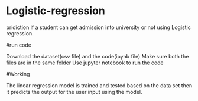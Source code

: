 # Logistic-regression
pridiction if a student can get admission into university or not using Logistic regression.

#run code

Download the dataset(csv file) and the code(ipynb file)
Make sure both the files are in the same folder
Use jupyter notebook to run the code

#Working

The linear regression model is trained and tested based on the data set
then it predicts the output for the user input using the model.
